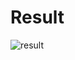 # Result

![result](https://github.com/SkyBlue-boy/Intelligence-and-Computation-Lab/assets/63849988/dfeb7ed0-ffd8-4fe5-bd0d-5136972d475f)

